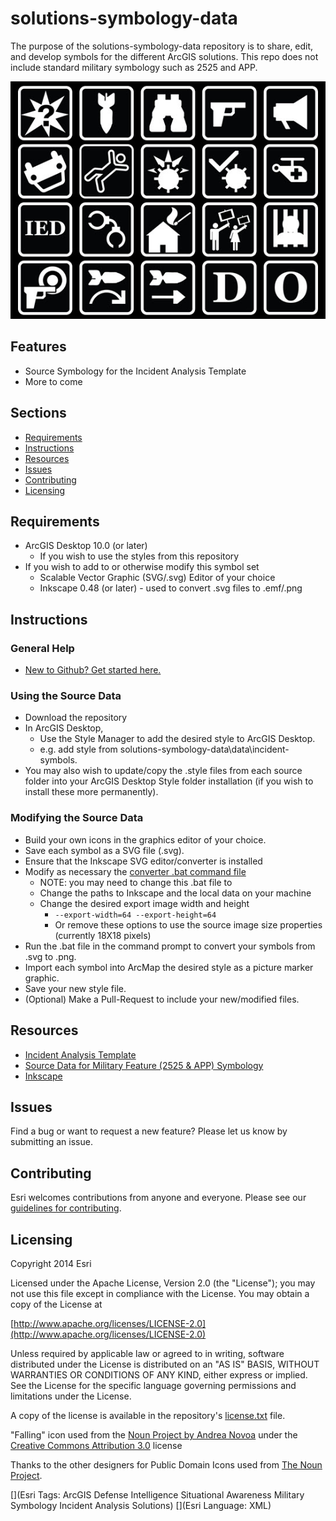 solutions-symbology-data
========================

The purpose of the solutions-symbology-data repository is to share, edit, and develop symbols for the different ArcGIS solutions. This repo does not include standard military symbology such as 2525 and APP. 

![Image of repository-template](symbols.jpg)

## Features

* Source Symbology for the Incident Analysis Template
* More to come

## Sections

* [Requirements](#requirements)
* [Instructions](#instructions)
* [Resources](#resources)
* [Issues](#issues)
* [Contributing](#contributing)
* [Licensing](#licensing)

## Requirements

* ArcGIS Desktop 10.0 (or later)
    * If you wish to use the styles from this repository
* If you wish to add to or otherwise modify this symbol set
    * Scalable Vector Graphic (SVG/.svg) Editor of your choice
    * Inkscape 0.48 (or later) - used to convert .svg files to .emf/.png

## Instructions

### General Help

* [New to Github? Get started here.](http://htmlpreview.github.com/?https://github.com/Esri/esri.github.com/blob/master/help/esri-getting-to-know-github.html)

### Using the Source Data

* Download the repository
* In ArcGIS Desktop,
    * Use the Style Manager to add the desired style to ArcGIS Desktop.
    * e.g. add style from solutions-symbology-data\data\incident-symbols.
* You may also wish to update/copy the .style files from each source folder into your ArcGIS Desktop Style folder installation (if you wish to install these more permanently).
 
### Modifying the Source Data
   
* Build your own icons in the graphics editor of your choice. 
* Save each symbol as a SVG file (.svg). 
* Ensure that the Inkscape SVG editor/converter is installed
* Modify as necessary the [converter .bat command file](./tools/SVGtoPNG.bat)
    * NOTE: you may need to change this .bat file to
    * Change the paths to Inkscape and the local data on your machine
    * Change the desired export image width and height
        * `--export-width=64 --export-height=64`
        * Or remove these options to use the source image size properties (currently 18X18 pixels)
* Run the .bat file in the command prompt to convert your symbols from .svg to .png.
* Import each symbol into ArcMap the desired style as a picture marker graphic.
* Save your new style file.
* (Optional) Make a Pull-Request to include your new/modified files.

## Resources

* [Incident Analysis Template](http://maritime-ops.maps.arcgis.com/home/item.html?id=fd6e2c3272c14826b9781e93580dacfe)
* [Source Data for Military Feature (2525 & APP) Symbology](https://github.com/Esri/military-features-data)
* [Inkscape](www.inkscape.org)

## Issues

Find a bug or want to request a new feature?  Please let us know by submitting an issue.

## Contributing

Esri welcomes contributions from anyone and everyone. Please see our [guidelines for contributing](https://github.com/esri/contributing).

## Licensing

Copyright 2014 Esri

Licensed under the Apache License, Version 2.0 (the "License");
you may not use this file except in compliance with the License.
You may obtain a copy of the License at

   [http://www.apache.org/licenses/LICENSE-2.0](http://www.apache.org/licenses/LICENSE-2.0)

Unless required by applicable law or agreed to in writing, software
distributed under the License is distributed on an "AS IS" BASIS,
WITHOUT WARRANTIES OR CONDITIONS OF ANY KIND, either express or implied.
See the License for the specific language governing permissions and
limitations under the License.

A copy of the license is available in the repository's
[license.txt](license.txt) file.

"Falling" icon used from the [Noun Project by Andrea Novoa](http://www.thenounproject.com/Andiinnoo/) under the
[Creative Commons Attribution 3.0](http://creativecommons.org/licenses/by/3.0/us/) license

Thanks to the other designers for Public Domain Icons used from [The Noun Project](http://thenounproject.com/).


[](Esri Tags: ArcGIS Defense Intelligence Situational Awareness Military Symbology Incident Analysis Solutions)
[](Esri Language: XML)
